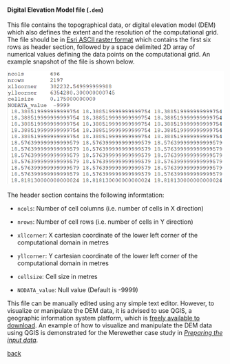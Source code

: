 #### Digital Elevation Model file (`.dem`)

This file contains the topographical data, or digital elevation model (DEM) which also defines the extent and the resolution of the computational grid. The file should be in [Esri ASCII raster format](https://desktop.arcgis.com/en/arcmap/10.3/manage-data/raster-and-images/esri-ascii-raster-format.htm) which contains the first six rows as header section, followed by a space delimited 2D array of numerical values defining the data points on the computational grid. An example snapshot of the file is shown below.

![image](/Figures/mesh1.PNG)

The header section contains the following informtation:

- `ncols`: Number of cell columns (i.e. number of cells in X direction)

- `nrows`: Number of cell rows (i.e. number of cells in Y direction)

- `xllcorner`: X cartesian coordinate of the lower left corner of the computational domain in metres

- `yllcorner`: Y cartesian coordinate of the lower left corner of the computational domain in metres

- `cellsize`: Cell size in metres

- `NODATA_value`: Null value (Default is -9999)


This file can be manually edited using any simple text editor. However, to visualize or manipulate the DEM data, it is advised to use QGIS, a geographic information system platform, which is [freely available to download](https://www.qgis.org/en/site/forusers/download.html). An example of how to visualize and manipulate the DEM data using QGIS is demonstrated for the Merewether case study in [_Preparing the input data_](/Merewether1-2.md). 


[back](/Merewether1.md)
